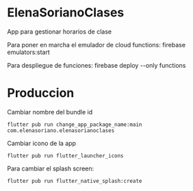 # ElenaSorianoClases
App para gestionar horarios de clase

Para poner en marcha el emulador de cloud functions:
firebase emulators:start

Para despliegue de funciones:
firebase deploy --only functions


# Produccion
Cambiar nombre del bundle id
```
flutter pub run change_app_package_name:main com.elenasoriano.elenasorianoclases
```

Cambiar icono de la app
```
flutter pub run flutter_launcher_icons
```

Para cambiar el splash screen:
```
flutter pub run flutter_native_splash:create
```